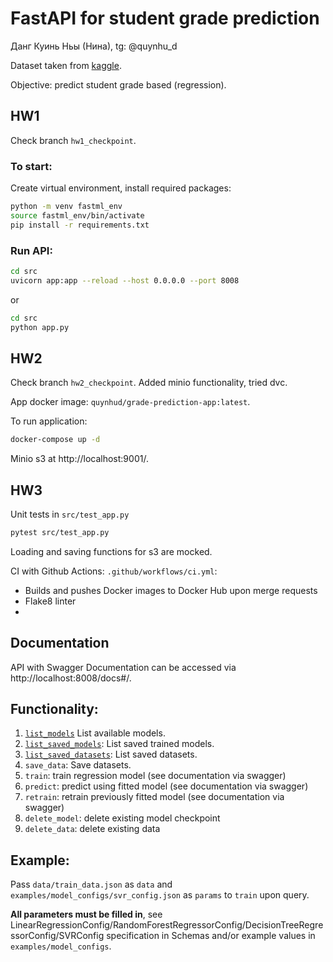 # FastAPI for student grade prediction

Данг Куинь Ньы (Нина), tg: @quynhu_d

Dataset taken from [kaggle](https://www.kaggle.com/code/biancacarvalho/a2-icd-student-alcohol-consumption). 

Objective: predict student grade based (regression).

## HW1

Check branch `hw1_checkpoint`.

### To start:

Create virtual environment, install required packages:

```bash
python -m venv fastml_env
source fastml_env/bin/activate
pip install -r requirements.txt
```

### Run API:

```bash
cd src
uvicorn app:app --reload --host 0.0.0.0 --port 8008
```
or
```bash
cd src
python app.py
```

## HW2

Check branch `hw2_checkpoint`.
Added minio functionality, tried dvc.

App docker image: `quynhud/grade-prediction-app:latest`.

To run application:
```bash
docker-compose up -d
```
Minio s3 at http://localhost:9001/.

## HW3

Unit tests in `src/test_app.py`
```bash
pytest src/test_app.py
```
Loading and saving functions for s3 are mocked.

CI with Github Actions: `.github/workflows/ci.yml`:
- Builds and pushes Docker images to Docker Hub upon merge requests
- Flake8 linter
- 
## Documentation

API with Swagger Documentation can be accessed via http://localhost:8008/docs#/.

## Functionality:

1. [`list_models`](http://localhost:8008/list_models) List available models.
2. [`list_saved_models`](http://localhost:8008/list_saved_models): List saved trained models.
3. [`list_saved_datasets`](http://localhost:8008/list_saved_datasets): List saved datasets.
4. `save_data`: Save datasets.
5. `train`: train regression model (see documentation via swagger)
6. `predict`: predict using fitted model (see documentation via swagger)
7. `retrain`: retrain previously fitted model (see documentation via swagger)
8. `delete_model`: delete existing model checkpoint
9. `delete_data`: delete existing data

## Example:
Pass `data/train_data.json` as `data` and `examples/model_configs/svr_config.json` as `params` to `train` upon query.

**All parameters must be filled in**, see LinearRegressionConfig/RandomForestRegressorConfig/DecisionTreeRegressorConfig/SVRConfig specification in Schemas and/or example values in `examples/model_configs`.

